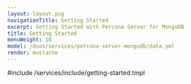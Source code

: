 ```yaml
---
layout: layout.pug
navigationTitle: Getting Started
excerpt: Getting Started with Percona Server for MongoDB
title: Getting Started
menuWeight: 10
model: /dcos/services/percona-server-mongodb/data.yml
render: mustache
---
```


#include /services/include/getting-started.tmpl
